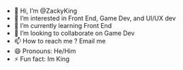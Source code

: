 - 👋 Hi, I’m @ZackyKing
- 👀 I’m interested in Front End, Game Dev, and UI/UX dev
- 🌱 I’m currently learning Front End
- 💞️ I’m looking to collaborate on Game Dev
- 📫 How to reach me ? Email me
- 😄 Pronouns: He/Him
- ⚡ Fun fact: Im King

<!---
ZackyKing/ZackyKing is a ✨ special ✨ repository because its `README.md` (this file) appears on your GitHub profile.
You can click the Preview link to take a look at your changes.
--->
